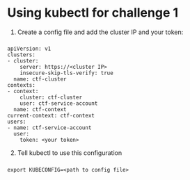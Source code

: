 # Using kubectl for challenge 1

1. Create a config file and add the cluster IP and your token:

#####
    apiVersion: v1
    clusters:
    - cluster:
        server: https://<cluster IP>
        insecure-skip-tls-verify: true
      name: ctf-cluster
    contexts:
    - context:
        cluster: ctf-cluster
        user: ctf-service-account
      name: ctf-context
    current-context: ctf-context
    users:
    - name: ctf-service-account
      user:
        token: <your token>

2. Tell kubectl to use this configuration

#####
    export KUBECONFIG=<path to config file>

